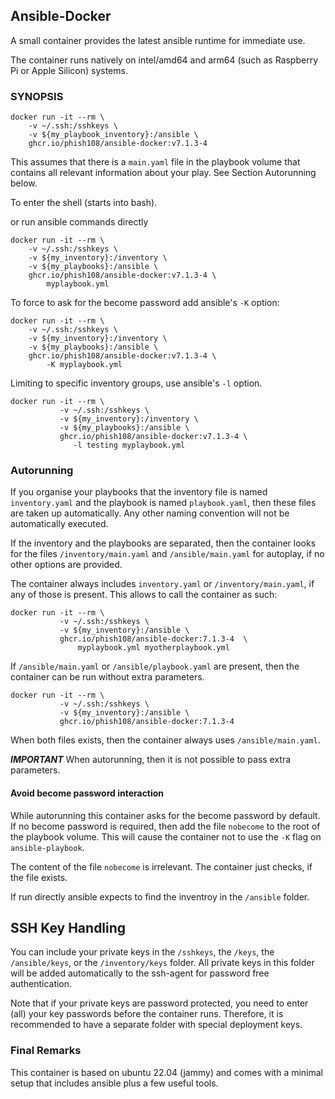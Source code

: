 ## Ansible-Docker

A small container provides the latest ansible runtime for immediate use.

The container runs natively on intel/amd64 and arm64 (such as Raspberry Pi or Apple Silicon) systems.

### SYNOPSIS

```
docker run -it --rm \
    -v ~/.ssh:/sshkeys \
    -v ${my_playbook_inventory}:/ansible \
    ghcr.io/phish108/ansible-docker:v7.1.3-4
```

This assumes that there is a `main.yaml` file in the playbook volume that contains all relevant information about your play. See Section Autorunning below.

To enter the shell (starts into bash).

or run ansible commands directly 

```
docker run -it --rm \
    -v ~/.ssh:/sshkeys \
    -v ${my_inventory}:/inventory \
    -v ${my_playbooks}:/ansible \
    ghcr.io/phish108/ansible-docker:v7.1.3-4 \
        myplaybook.yml
```

To force to ask for the become password add ansible's `-K` option: 

```
docker run -it --rm \
    -v ~/.ssh:/sshkeys \
    -v ${my_inventory}:/inventory \
    -v ${my_playbooks}:/ansible \
    ghcr.io/phish108/ansible-docker:v7.1.3-4 \
        -K myplaybook.yml
```

Limiting to specific inventory groups, use ansible's `-l` option.

```
docker run -it --rm \
           -v ~/.ssh:/sshkeys \
           -v ${my_inventory}:/inventory \
           -v ${my_playbooks}:/ansible \
           ghcr.io/phish108/ansible-docker:v7.1.3-4 \
              -l testing myplaybook.yml
```

### Autorunning 

If you organise your playbooks that the inventory file is named ``inventory.yaml`` and the playbook is named ``playbook.yaml``, then these files are taken up automatically. Any other naming convention will not be automatically executed. 

If the inventory and the playbooks are separated, then the container looks for the files `/inventory/main.yaml` and `/ansible/main.yaml` for autoplay, if no other options are provided.

The container always includes ``inventory.yaml`` or ``/inventory/main.yaml``, if any of those is present. This allows to call the container as such: 

```
docker run -it --rm \
           -v ~/.ssh:/sshkeys \
           -v ${my_inventory}:/ansible \
           ghcr.io/phish108/ansible-docker:7.1.3-4  \
               myplaybook.yml myotherplaybook.yml
```

If `/ansible/main.yaml` or `/ansible/playbook.yaml` are present, then the container can be run without extra parameters.

```
docker run -it --rm \
           -v ~/.ssh:/sshkeys \
           -v ${my_inventory}:/ansible \
           ghcr.io/phish108/ansible-docker:7.1.3-4
```

When both files exists, then the container always uses `/ansible/main.yaml`.

***IMPORTANT*** When autorunning, then it is not possible to pass extra parameters. 

#### Avoid become password interaction

While autorunning this container asks for the become password by default. If no become password is required, then add the file `nobecome` to the root of the playbook volume. This will cause the container not to use the `-K` flag on `ansible-playbook`. 

The content of the file `nobecome` is irrelevant. The container just checks, if the file exists.

If run directly ansible expects to find the inventroy in the ```/ansible``` folder. 

## SSH Key Handling

You can include your private keys in the ```/sshkeys```, the ``/keys``, the ```/ansible/keys```, or the ``/inventory/keys`` folder. All private keys in this folder will be added automatically to the ssh-agent for password free authentication. 

Note that if your private keys are password protected, you need to enter (all) your key passwords before the container runs. Therefore, it is recommended to have a separate folder with special deployment keys. 

### Final Remarks 

This container is based on ubuntu 22.04 (jammy) and comes with a minimal setup that includes ansible plus a few useful tools. 
